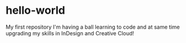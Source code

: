 # hello-world
My first repository
I'm having a ball learning to code and at same time upgrading my skills in InDesign and Creative Cloud!
